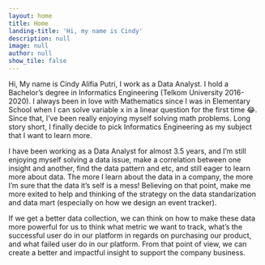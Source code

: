 ```yaml
---
layout: home
title: Home
landing-title: 'Hi, my name is Cindy'
description: null
image: null
author: null
show_tile: false
---
```


Hi, My name is Cindy Alifia Putri, I work as a Data Analyst. I hold a Bachelor’s degree in Informatics Engineering (Telkom University 2016-2020). I always been in love with Mathematics since I was in Elementary School when I can solve variable x in a linear question for the first time 😂. Since that, I’ve been really enjoying myself solving math problems. Long story short, I finally decide to pick Informatics Engineering as my subject that I want to learn more.

I have been working as a Data Analyst for almost 3.5 years, and I’m still enjoying myself solving a data issue, make a correlation between one insight and another, find the data pattern and etc, and still eager to learn more about data. The more I learn about the data in a company, the more I’m sure that the data it’s self is a mess! Believing on that point, make me more exited to help and thinking of the strategy on the data standarization and data mart (especially on how we design an event tracker).

If we get a better data collection, we can think on how to make these data more powerful for us to think what metric we want to track, what’s the successful user do in our platform in regards on purchasing our product, and what failed user do in our platform. From that point of view, we can create a better and impactful insight to support the company business.
